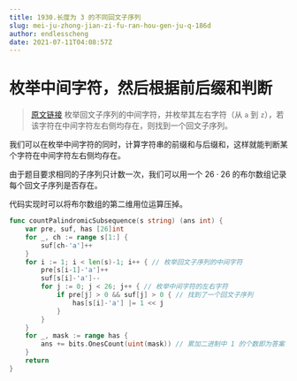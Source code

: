 ```yaml
---
title: 1930.长度为 3 的不同回文子序列
slug: mei-ju-zhong-jian-zi-fu-ran-hou-gen-ju-q-186d
author: endlesscheng
date: 2021-07-11T04:08:57Z
---
```

# 枚举中间字符，然后根据前后缀和判断
 
> [原文链接](https://leetcode.cn/problems/unique-length-3-palindromic-subsequences/solution/mei-ju-zhong-jian-zi-fu-ran-hou-gen-ju-q-186d)
枚举回文子序列的中间字符，并枚举其左右字符（从 $\texttt{a}$ 到 $\texttt{z}$），若该字符在中间字符左右侧均存在，则找到一个回文子序列。

我们可以在枚举中间字符的同时，计算字符串的前缀和与后缀和，这样就能判断某个字符在中间字符左右侧均存在。

由于题目要求相同的子序列只计数一次，我们可以用一个 $26 \cdot 26$ 的布尔数组记录每个回文子序列是否存在。

代码实现时可以将布尔数组的第二维用位运算压掉。

```go
func countPalindromicSubsequence(s string) (ans int) {
	var pre, suf, has [26]int
	for _, ch := range s[1:] {
		suf[ch-'a']++
	}
	for i := 1; i < len(s)-1; i++ { // 枚举回文子序列的中间字符
		pre[s[i-1]-'a']++
		suf[s[i]-'a']--
		for j := 0; j < 26; j++ { // 枚举中间字符的左右字符
			if pre[j] > 0 && suf[j] > 0 { // 找到了一个回文子序列
				has[s[i]-'a'] |= 1 << j
			}
		}
	}
	for _, mask := range has {
		ans += bits.OnesCount(uint(mask)) // 累加二进制中 1 的个数即为答案
	}
	return
}
```
